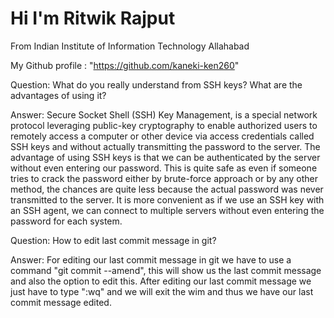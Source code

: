 # Hi I'm Ritwik Rajput

From Indian Institute of Information Technology Allahabad

My Github profile : "https://github.com/kaneki-ken260"


Question: What do you really understand from SSH keys? What are the advantages of using it?

Answer:  Secure Socket Shell (SSH) Key Management, is a special network protocol leveraging public-key cryptography to enable authorized users to remotely access a computer or other device via access credentials called SSH keys and without actually transmitting the password to the server.
        The advantage of using SSH keys is that we can be authenticated by the server without even entering our password. This is quite safe as even if someone tries to crack the password either by brute-force approach or by any other method, the chances are quite less because the actual password was never transmitted to the server.
        It is more convenient as if we use an SSH key with an SSH agent, we can connect to multiple servers without even entering the password for each system.

Question: How to edit last commit message in git?

Answer:  For editing our last commit message in git we have to use a command "git commit --amend", this will show us the last commit message and also the option to edit this.
         After editing our last commit message we just have to type ":wq" and we will exit the wim and thus we have our last commit message edited. 
         
         
